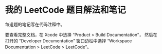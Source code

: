 # 我的 LeetCode 题目解法和笔记

每道题的笔记写在代码注释中。

要查看完整文档，在 Xcode 中选择 “Product > Build Documentation”，
然后在打开的 “Developer Documentation” 窗口边栏中选择 “Workspace Documentation >
LeetCode > LeetCode”。
